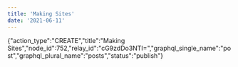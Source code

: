```yaml
---
title: 'Making Sites'
date: '2021-06-11'
---
```


{"action_type":"CREATE","title":"Making Sites","node_id":752,"relay_id":"cG9zdDo3NTI=","graphql_single_name":"post","graphql_plural_name":"posts","status":"publish"}
